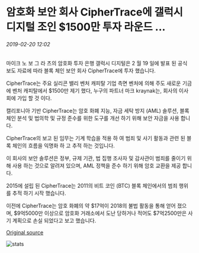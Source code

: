 # 암호화 보안 회사 CipherTrace에 갤럭시 디지털 조인 $1500만 투자 라운드 ...

###### 2019-02-20 12:02

마이크 노 보 그 라 츠의 암호화 투자 은행 갤럭시 디지털은 2 월 19 일에 발표 된 공식 보도 자료에 따라 블록 체인 보안 회사 CipherTrace에 투자 했습니다.

CipherTrace는 주요 실리콘 밸리 벤처 캐피탈 기업 측면 벤처에 의해 주도 새로운 기금에 벤처 캐피탈에서 $1500만 제기 했다, 누구의 파트너 마크 kraynak는, 회사의 이사회에 가입 할 것 이다.

캘리포니아 기반 CipherTrace는 암호 화폐 지능, 자금 세탁 방지 (AML) 솔루션, 블록 체인 분석 및 법의학 및 규정 준수를 위한 도구를 개선 하기 위해 보안 자금을 사용 합니다.

CipherTrace의 보고 된 임무는 기계 학습을 적용 하 여 범죄 및 사기 활동과 관련 된 블록 체인의 흐름을 익명화 하 고 추적 하는 것입니다.

이 회사의 보안 솔루션은 정부, 규제 기관, 법 집행 조사자 및 감사관이 범죄를 줄이기 위해 사용 하는 것으로 알려져 있으며, AML 정책을 준수 하기 위해 암호 교환을 제공 합니다.

2015에 설립 된 CipherTrace는 2011의 비트 코인 (BTC) 블록 체인에서의 범죄 행위를 추적 하기 시작 했습니다.

이전에 CipherTrace는 암호 화폐의 약 $17억이 2018의 불법 활동을 통해 얻어 졌으 며, $9억5000만 이상으로 암호화 거래소에서 도난 당하거나 적어도 $7억2500만은 사기 계획으로 손실 되었다고 보고 했습니다.

[Original source](https://cointelegraph.com/news/galaxy-digital-joins-15-million-investment-round-in-crypto-security-firm-ciphertrace)

![stats](https://c.statcounter.com/11760860/0/a89fa40b/1/ "stats")